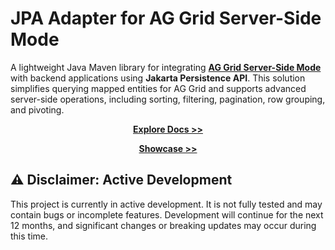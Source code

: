 # **JPA Adapter for AG Grid Server-Side Mode**

A lightweight Java Maven library for integrating **[AG Grid Server-Side Mode](https://ag-grid.com/angular-data-grid/server-side-model/)** with backend applications using **Jakarta Persistence API**. This solution simplifies querying mapped entities for AG Grid and supports advanced server-side operations, including sorting, filtering, pagination, row grouping, and pivoting.

<p align="center">
   <a href="https://smolcan.github.io/ag-grid-jpa-adapter/"><strong>Explore Docs >></strong></a>
</p>
<p align="center">
   <a href="https://github.com/smolcan/ag-grid-jpa-adapter-showcase"><strong>Showcase >></strong></a>
</p>

## **⚠️ Disclaimer: Active Development**
This project is currently in active development.
It is not fully tested and may contain bugs or incomplete features.
Development will continue for the next 12 months, and significant changes or breaking updates may occur during this time.

